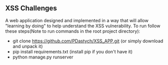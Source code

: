 ## XSS Challenges

A web application designed and implemented in a way that will allow "learning by doing" to help understand the XSS vulnerability.
To run follow these steps(Note to run commands in the root project directory):
- git clone https://github.com/PDastych/XSS_APP.git (or simply download and unpack it)
- pip install requirements.txt (install pip if you don't have it)
- python manage.py runserver
